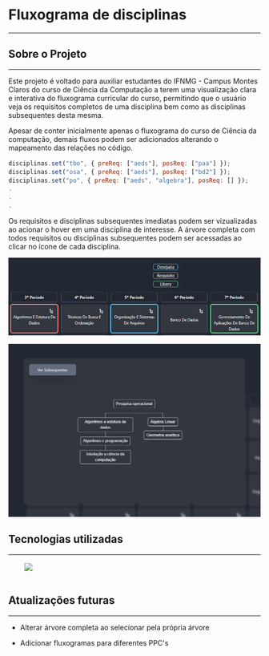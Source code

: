 # Fluxograma de disciplinas
---

## Sobre o Projeto
---

Este projeto é voltado para auxiliar estudantes do IFNMG - Campus Montes Claros do curso de Ciência da Computação a terem uma visualização clara e interativa do fluxograma curricular do curso, permitindo que o usuário veja os requisitos completos de uma disciplina bem como as disciplinas subsequentes desta mesma.

Apesar de conter inicialmente apenas o fluxograma do curso de Ciência da computação, demais fluxos podem ser adicionados alterando o mapeamento das relações no código.

``` js
disciplinas.set("tbo", { preReq: ["aeds"], posReq: ["paa"] });
disciplinas.set("osa", { preReq: ["aeds"], posReq: ["bd2"] });
disciplinas.set("po", { preReq: ["aeds", "algebra"], posReq: [] });
.
.
.
```

Os requisitos e disciplinas subsequentes imediatas podem ser vizualizadas ao acionar o hover em uma disciplina de interesse. A árvore completa com todos requisitos ou disciplinas subsequentes podem ser acessadas ao clicar no ícone de cada disciplina.

![](src/imgs/hover.png)

![](src/imgs/tree.png)

## Tecnologias utilizadas
---

<div style="display: inline_block">
  &nbsp; &nbsp; &nbsp; &nbsp;
  <img align="center" height="35" src="https://skillicons.dev/icons?i=js,html,css,tailwind">
</div><br>

## Atualizações futuras
---

- Alterar árvore completa ao selecionar pela própria árvore

- Adicionar fluxogramas para diferentes PPC's